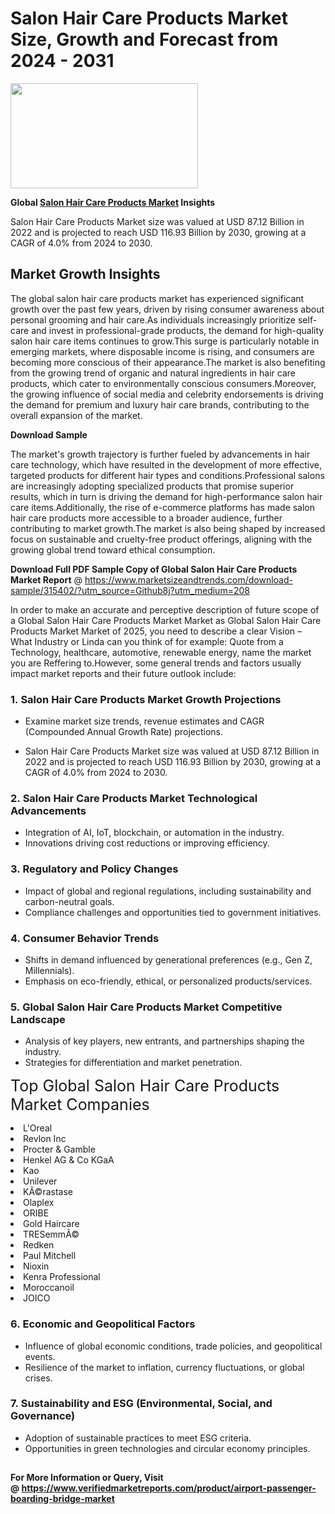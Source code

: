 <H1>Salon Hair Care Products Market Size, Growth and Forecast from 2024 - 2031</H1><img class="aligncenter size-medium wp-image-584254" src="https://thirdeyenews.in/wp-content/uploads/2024/09/Global-Market-Research-300x168.jpeg" alt="" width="300" height="168" /><p><strong>Global&nbsp;<a href="https://www.marketsizeandtrends.com/download-sample/315402/?utm_source=Github8j?utm_medium=208">Salon Hair Care Products Market</a> Insights</strong></p><p>Salon Hair Care Products Market size was valued at USD 87.12 Billion in 2022 and is projected to reach USD 116.93 Billion by 2030, growing at a CAGR of 4.0% from 2024 to 2030.</p><p><h2>Market Growth Insights</h2> <p>The global salon hair care products market has experienced significant growth over the past few years, driven by rising consumer awareness about personal grooming and hair care.As individuals increasingly prioritize self-care and invest in professional-grade products, the demand for high-quality salon hair care items continues to grow.This surge is particularly notable in emerging markets, where disposable income is rising, and consumers are becoming more conscious of their appearance.The market is also benefiting from the growing trend of organic and natural ingredients in hair care products, which cater to environmentally conscious consumers.Moreover, the growing influence of social media and celebrity endorsements is driving the demand for premium and luxury hair care brands, contributing to the overall expansion of the market.</p> <p><strong>Download Sample</strong></p> <p>The market's growth trajectory is further fueled by advancements in hair care technology, which have resulted in the development of more effective, targeted products for different hair types and conditions.Professional salons are increasingly adopting specialized products that promise superior results, which in turn is driving the demand for high-performance salon hair care items.Additionally, the rise of e-commerce platforms has made salon hair care products more accessible to a broader audience, further contributing to market growth.The market is also being shaped by increased focus on sustainable and cruelty-free product offerings, aligning with the growing global trend toward ethical consumption.</p> <p><span class=""><strong>Download Full PDF Sample Copy of Global Salon Hair Care Products Market Report</strong> @ <a href="https://www.marketsizeandtrends.com/download-sample/315402/?utm_source=Github8j?utm_medium=208" target="_blank">https://www.marketsizeandtrends.com/download-sample/315402/?utm_source=Github8j?utm_medium=208</a></span></p><p>In order to make an accurate and perceptive description of future scope of a Global&nbsp;Salon Hair Care Products Market Market as Global&nbsp;Salon Hair Care Products Market Market of 2025, you need to describe a clear Vision &ndash; What Industry or Linda can you think of for example: Quote from a Technology, healthcare, automotive, renewable energy, name the market you are Reffering to.However, some general trends and factors usually impact market reports and their future outlook include:</p><h3>1.&nbsp;<strong>Salon Hair Care Products Market Growth Projections</strong></h3><ul><li>Examine market size trends, revenue estimates and CAGR (Compounded Annual Growth Rate) projections.</li><li><p>Salon Hair Care Products Market size was valued at USD 87.12 Billion in 2022 and is projected to reach USD 116.93 Billion by 2030, growing at a CAGR of 4.0% from 2024 to 2030.</p></li></ul><h3>2.&nbsp;<strong>Salon Hair Care Products Market Technological Advancements</strong></h3><ul><li>Integration of AI, IoT, blockchain, or automation in the industry.</li><li>Innovations driving cost reductions or improving efficiency.</li></ul><h3>3.&nbsp;<strong>Regulatory and Policy Changes</strong></h3><ul><li>Impact of global and regional regulations, including sustainability and carbon-neutral goals.</li><li>Compliance challenges and opportunities tied to government initiatives.</li></ul><h3>4.&nbsp;<strong>Consumer Behavior Trends</strong></h3><ul><li>Shifts in demand influenced by generational preferences (e.g., Gen Z, Millennials).</li><li>Emphasis on eco-friendly, ethical, or personalized products/services.</li></ul><h3>5.&nbsp;<strong>Global Salon Hair Care Products Market Competitive Landscape</strong></h3><ul><li>Analysis of key players, new entrants, and partnerships shaping the industry.</li><li>Strategies for differentiation and market penetration.</li></ul><p data-pm-slice="1 1 []"><span style="color: inherit; font-family: inherit; font-size: 25px;">Top Global Salon Hair Care Products Market Companies</span></p><div class="" data-test-id=""><p><li>L'Oreal</li><li> Revlon Inc</li><li> Procter & Gamble</li><li> Henkel AG & Co KGaA</li><li> Kao</li><li> Unilever</li><li> KÃ©rastase</li><li> Olaplex</li><li> ORIBE</li><li> Gold Haircare</li><li> TRESemmÃ©</li><li> Redken</li><li> Paul Mitchell</li><li> Nioxin</li><li> Kenra Professional</li><li> Moroccanoil</li><li> JOICO</li></p></div><h3>6.&nbsp;<strong>Economic and Geopolitical Factors</strong></h3><ul><li>Influence of global economic conditions, trade policies, and geopolitical events.</li><li>Resilience of the market to inflation, currency fluctuations, or global crises.</li></ul><h3>7.&nbsp;<strong>Sustainability and ESG (Environmental, Social, and Governance)</strong></h3><ul><li>Adoption of sustainable practices to meet ESG criteria.</li><li>Opportunities in green technologies and circular economy principles.</li></ul><h2><strong style="font-size: 14px;">For More Information or Query, Visit @&nbsp;</strong><a style="background-color: #ffffff; font-size: 14px;" href="https://www.marketsizeandtrends.com/report/salon-hair-care-products-market/" target="_blank">https://www.verifiedmarketreports.com/product/airport-passenger-boarding-bridge-market</a></h2>